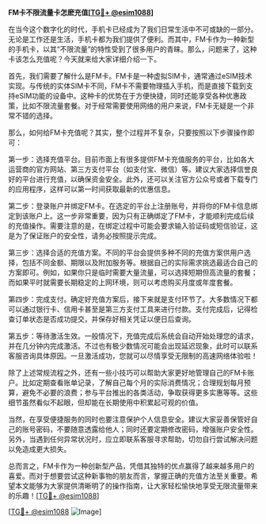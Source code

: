 **FM卡不限流量卡怎麽充值[[TG💪+ @esim1088](https://t.me/s/esim1088)]**

在当今这个数字化的时代，手机卡已经成为了我们日常生活中不可或缺的一部分。无论是工作还是生活，手机卡都为我们提供了便利。而其中，FM卡作为一种新型的手机卡，以其“不限流量”的特性受到了很多用户的青睐。那么，问题来了，这种卡该怎么充值呢？今天就来给大家详细介绍一下。

首先，我们需要了解什么是FM卡。FM卡是一种虚拟SIM卡，通常通过eSIM技术实现。与传统的实体SIM卡不同，FM卡不需要物理插入手机，而是直接下载到支持eSIM功能的设备中。这种卡的优势在于方便快捷，同时还能享受各种优惠政策，比如不限流量套餐。对于经常需要使用网络的用户来说，FM卡无疑是一个非常不错的选择。

那么，如何给FM卡充值呢？其实，整个过程并不复杂，只要按照以下步骤操作即可：

第一步：选择充值平台。目前市面上有很多提供FM卡充值服务的平台，比如各大运营商的官方网站、第三方支付平台（如支付宝、微信）等。建议大家选择信誉良好的平台进行充值，以确保资金安全。此外，还可以关注官方公众号或者下载专门的应用程序，这样可以第一时间获取最新的优惠信息。

第二步：登录账户并绑定FM卡。在选定的平台上注册账号，并将你的FM卡信息绑定到该账户上。这一步非常重要，因为只有正确绑定了FM卡，才能顺利完成后续的充值操作。需要注意的是，在绑定过程中可能会要求输入验证码或短信验证，这是为了保证账户的安全性，请务必按照提示完成。

第三步：选择合适的充值方案。不同的平台会提供多种不同的充值方案供用户选择，包括不同金额、期限以及附加服务等。根据自己的实际需求挑选最适合自己的方案即可。例如，如果你只是临时需要大量流量，可以选择短期但高流量的套餐；而如果平时就需要长期稳定的上网环境，则可以考虑购买月度或年度套餐。

第四步：完成支付。确定好充值方案后，接下来就是支付环节了。大多数情况下都可以通过银行卡、信用卡甚至是第三方支付工具来进行付款。支付完成后，记得检查订单状态是否成功提交，并保存好相关凭证以便日后查询。

第五步：等待激活生效。一般情况下，充值完成后系统会自动开始处理您的请求，并在几分钟内完成激活。不过也有极少数情况可能会出现延迟现象，此时可以联系客服咨询具体原因。一旦激活成功，您就可以尽情享受无限制的高速网络体验啦！

除了上述常规流程之外，还有一些小技巧可以帮助大家更好地管理自己的FM卡账户。比如定期查看账单记录，了解自己每个月的实际消费情况；合理规划每月预算，避免不必要的浪费；参与平台推出的各类活动，争取获得更多实惠等等。这些细节虽然看似不起眼，但却能在长期使用中积累起可观的价值。

当然，在享受便捷服务的同时也要注意保护个人信息安全。建议大家妥善保管好自己的账号密码，不要随意透露给他人；同时还要定期修改密码，增强账户安全性。另外，当遇到任何异常状况时，应立即联系客服寻求帮助，切勿自行尝试解决问题以免造成更大损失。

总而言之，FM卡作为一种创新型产品，凭借其独特的优点赢得了越来越多用户的喜爱。而对于想要尝试这种新事物的朋友而言，掌握正确的充值方法至关重要。希望本文能够为大家提供清晰明了的操作指南，让大家轻松愉快地享受无限流量带来的乐趣！[[TG💪+ @esim1088](https://t.me/s/esim1088)]

[[TG💪+ @esim1088](https://t.me/s/esim1088) ![Image](https://i.postimg.cc/4NQfJmqS/Snipaste-2025-05-13-00-14-12.png)]